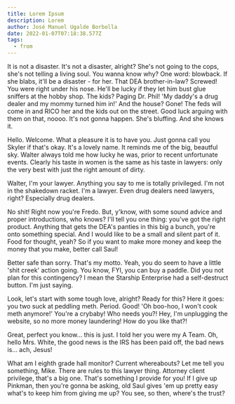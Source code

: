 ```yaml
---
title: Lorem Ipsum
description: Lorem
author: José Manuel Ugalde Borbolla
date: 2022-01-07T07:18:38.577Z
tags:
  - from
---
```

It is not a disaster. It's not a disaster, alright? She's not going to the cops, she's not telling a living soul. You wanna know why? One word: blowback. If she blabs, it'll be a disaster - for her. That DEA brother-in-law? Screwed! You were right under his nose. He'll be lucky if they let him bust glue sniffers at the hobby shop. The kids? Paging Dr. Phil! 'My daddy's a drug dealer and my mommy turned him in!' And the house? Gone! The feds will come in and RICO her and the kids out on the street. Good luck arguing with them on that, noooo. It's not gonna happen. She's bluffing. And she knows it. 

Hello. Welcome. What a pleasure it is to have you. Just gonna call you Skyler if that's okay. It's a lovely name. It reminds me of the big, beautful sky. Walter always told me how lucky he was, prior to recent unfortunate events. Clearly his taste in women is the same as his taste in lawyers: only the very best with just the right amount of dirty. 

Walter, I'm your lawyer. Anything you say to me is totally privileged. I'm not in the shakedown racket. I'm a lawyer. Even drug dealers need lawyers, right? Especially drug dealers. 

No shit! Right now you're Fredo. But, y'know, with some sound advice and proper introductions, who knows? I'll tell you one thing: you've got the right product. Anything that gets the DEA's panties in this big a bunch, you're onto something special. And I would like to be a small and silent part of it. Food for thought, yeah? So if you want to make more money and keep the money that you make, better call Saul! 

Better safe than sorry. That's my motto. Yeah, you do seem to have a little 'shit creek' action going. You know, FYI, you can buy a paddle. Did you not plan for this contingency? I mean the Starship Enterprise had a self-destruct button. I'm just saying. 

Look, let's start with some tough love, alright? Ready for this? Here it goes: you two suck at peddling meth. Period. Good! 'Oh boo-hoo, I won't cook meth anymore!' You're a crybaby! Who needs you?! Hey, I'm unplugging the website, so no more money laundering! How do you like that?! 

Great, perfect you know... this is just. I told her you were my A Team. Oh, hello Mrs. White, the good news is the IRS has been paid off, the bad news is... ach, Jesus! 

What am I eighth grade hall monitor? Current whereabouts? Let me tell you something, Mike. There are rules to this lawyer thing. Attorney client privilege, that's a big one. That's something I provide for you! If I give up Pinkman, then you're gonna be asking, old Saul gives 'em up pretty easy what's to keep him from giving me up? You see, so then, where's the trust?